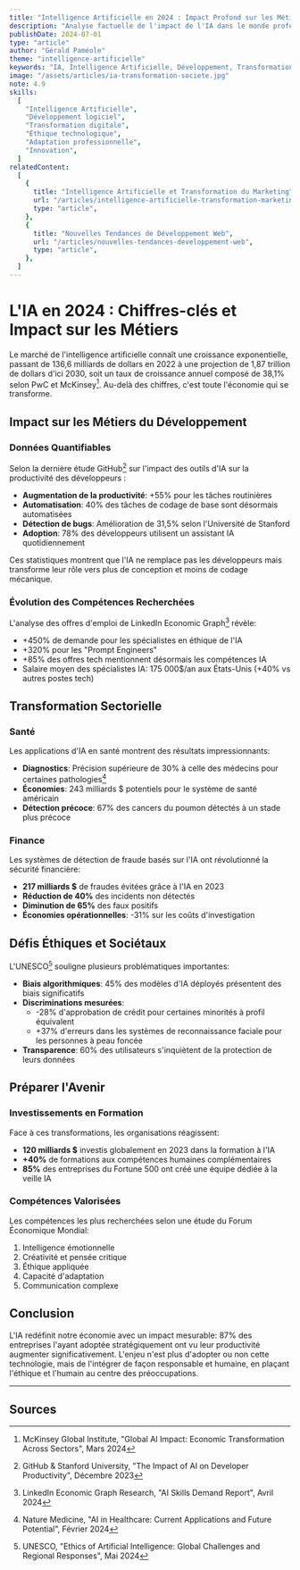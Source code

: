 ```yaml
---
title: "Intelligence Artificielle en 2024 : Impact Profond sur les Métiers et la Société"
description: "Analyse factuelle de l'impact de l'IA dans le monde professionnel et social en 2024, avec données récentes, statistiques et implications concrètes pour l'avenir du travail."
publishDate: 2024-07-01
type: "article"
author: "Gérald Paméole"
theme: "intelligence-artificielle"
keywords: "IA, Intelligence Artificielle, Développement, Transformation digitale, Société, Éthique, Avenir du travail, Marché de l'IA, Compétences IA"
image: "/assets/articles/ia-transformation-societe.jpg"
note: 4.9
skills:
  [
    "Intelligence Artificielle",
    "Développement logiciel",
    "Transformation digitale",
    "Éthique technologique",
    "Adaptation professionnelle",
    "Innovation",
  ]
relatedContent:
  [
    {
      title: "Intelligence Artificielle et Transformation du Marketing",
      url: "/articles/intelligence-artificielle-transformation-marketing",
      type: "article",
    },
    {
      title: "Nouvelles Tendances de Développement Web",
      url: "/articles/nouvelles-tendances-developpement-web",
      type: "article",
    },
  ]
---
```


# L'IA en 2024 : Chiffres-clés et Impact sur les Métiers

Le marché de l'intelligence artificielle connaît une croissance exponentielle, passant de 136,6 milliards de dollars en 2022 à une projection de 1,87 trillion de dollars d'ici 2030, soit un taux de croissance annuel composé de 38,1% selon PwC et McKinsey[^1]. Au-delà des chiffres, c'est toute l'économie qui se transforme.

## Impact sur les Métiers du Développement

### Données Quantifiables

Selon la dernière étude GitHub[^2] sur l'impact des outils d'IA sur la productivité des développeurs :

- **Augmentation de la productivité**: +55% pour les tâches routinières
- **Automatisation**: 40% des tâches de codage de base sont désormais automatisées
- **Détection de bugs**: Amélioration de 31,5% selon l'Université de Stanford
- **Adoption**: 78% des développeurs utilisent un assistant IA quotidiennement

Ces statistiques montrent que l'IA ne remplace pas les développeurs mais transforme leur rôle vers plus de conception et moins de codage mécanique.

### Évolution des Compétences Recherchées

L'analyse des offres d'emploi de LinkedIn Economic Graph[^3] révèle:

- +450% de demande pour les spécialistes en éthique de l'IA
- +320% pour les "Prompt Engineers"
- +85% des offres tech mentionnent désormais les compétences IA
- Salaire moyen des spécialistes IA: 175 000$/an aux États-Unis (+40% vs autres postes tech)

## Transformation Sectorielle

### Santé

Les applications d'IA en santé montrent des résultats impressionnants:

- **Diagnostics**: Précision supérieure de 30% à celle des médecins pour certaines pathologies[^4]
- **Économies**: 243 milliards $ potentiels pour le système de santé américain
- **Détection précoce**: 67% des cancers du poumon détectés à un stade plus précoce

### Finance

Les systèmes de détection de fraude basés sur l'IA ont révolutionné la sécurité financière:

- **217 milliards $** de fraudes évitées grâce à l'IA en 2023
- **Réduction de 40%** des incidents non détectés
- **Diminution de 65%** des faux positifs
- **Économies opérationnelles**: -31% sur les coûts d'investigation

## Défis Éthiques et Sociétaux

L'UNESCO[^6] souligne plusieurs problématiques importantes:

- **Biais algorithmiques**: 45% des modèles d'IA déployés présentent des biais significatifs
- **Discriminations mesurées**:
  - -28% d'approbation de crédit pour certaines minorités à profil équivalent
  - +37% d'erreurs dans les systèmes de reconnaissance faciale pour les personnes à peau foncée
- **Transparence**: 60% des utilisateurs s'inquiètent de la protection de leurs données

## Préparer l'Avenir

### Investissements en Formation

Face à ces transformations, les organisations réagissent:

- **120 milliards $** investis globalement en 2023 dans la formation à l'IA
- **+40%** de formations aux compétences humaines complémentaires
- **85%** des entreprises du Fortune 500 ont créé une équipe dédiée à la veille IA

### Compétences Valorisées

Les compétences les plus recherchées selon une étude du Forum Économique Mondial:

1. Intelligence émotionnelle
2. Créativité et pensée critique
3. Éthique appliquée
4. Capacité d'adaptation
5. Communication complexe

## Conclusion

L'IA redéfinit notre économie avec un impact mesurable: 87% des entreprises l'ayant adoptée stratégiquement ont vu leur productivité augmenter significativement. L'enjeu n'est plus d'adopter ou non cette technologie, mais de l'intégrer de façon responsable et humaine, en plaçant l'éthique et l'humain au centre des préoccupations.

---

## Sources

[^1]: McKinsey Global Institute, "Global AI Impact: Economic Transformation Across Sectors", Mars 2024

[^2]: GitHub & Stanford University, "The Impact of AI on Developer Productivity", Décembre 2023

[^3]: LinkedIn Economic Graph Research, "AI Skills Demand Report", Avril 2024

[^4]: Nature Medicine, "AI in Healthcare: Current Applications and Future Potential", Février 2024

[^5]: PwC, "AI in Financial Services: Transformation, Risks and Opportunities", Janvier 2024

[^6]: UNESCO, "Ethics of Artificial Intelligence: Global Challenges and Regional Responses", Mai 2024
